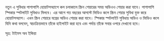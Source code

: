 নতুন এ সুবিধার পাশাপাশি হোয়াটসঅ্যাপে কল চলাকালে স্ক্রিন শেয়ারের সময় অডিওও শেয়ার করা যাবে। পাশাপাশি স্পিকার স্পটলাইট সুবিধাও মিলবে। এর আগে গত বছরের আগস্টে ভিডিও কলে স্ক্রিন শেয়ার সুবিধা যুক্ত করে হোয়াটসঅ্যাপ। এখন স্ক্রিন শেয়ারে যন্ত্রের অডিও শেয়ার করা যাবে। স্পিকার স্পটলাইট সুবিধায় অডিও ও ভিডিও কলে যিনি কথা বলবেন, স্বয়ংক্রিয়ভাবে তাঁকে হাইলাইট করা হবে এবং পর্দায় তাঁকে সবার ওপরে দেখানো হবে।

সূত্র: টাইমস অব ইন্ডিয়া
